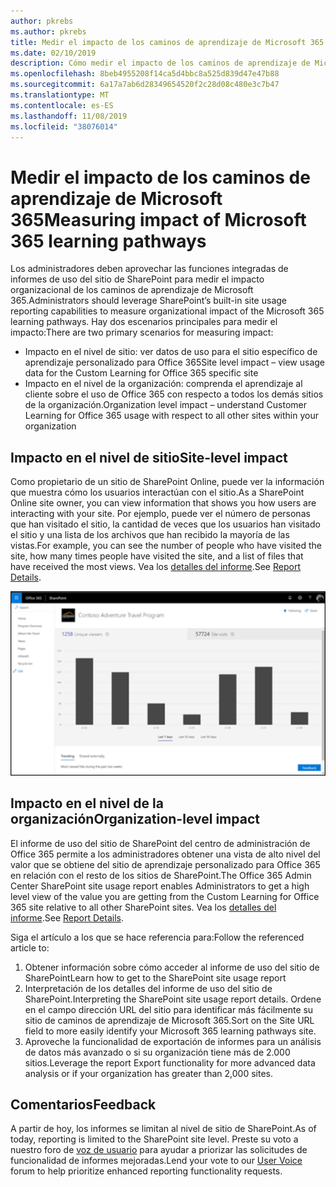 ```yaml
---
author: pkrebs
ms.author: pkrebs
title: Medir el impacto de los caminos de aprendizaje de Microsoft 365
ms.date: 02/10/2019
description: Cómo medir el impacto de los caminos de aprendizaje de Microsoft 365
ms.openlocfilehash: 8beb4955208f14ca5d4bbc8a525d839d47e47b88
ms.sourcegitcommit: 6a17a7ab6d28349654520f2c28d08c480e3c7b47
ms.translationtype: MT
ms.contentlocale: es-ES
ms.lasthandoff: 11/08/2019
ms.locfileid: "38076014"
---
```

# <a name="measuring-impact-of-microsoft-365-learning-pathways"></a><span data-ttu-id="1cbd4-103">Medir el impacto de los caminos de aprendizaje de Microsoft 365</span><span class="sxs-lookup"><span data-stu-id="1cbd4-103">Measuring impact of Microsoft 365 learning pathways</span></span>

<span data-ttu-id="1cbd4-104">Los administradores deben aprovechar las funciones integradas de informes de uso del sitio de SharePoint para medir el impacto organizacional de los caminos de aprendizaje de Microsoft 365.</span><span class="sxs-lookup"><span data-stu-id="1cbd4-104">Administrators should leverage SharePoint’s built-in site usage reporting capabilities to measure organizational impact of the Microsoft 365 learning pathways.</span></span> <span data-ttu-id="1cbd4-105">Hay dos escenarios principales para medir el impacto:</span><span class="sxs-lookup"><span data-stu-id="1cbd4-105">There are two primary scenarios for measuring impact:</span></span> 
- <span data-ttu-id="1cbd4-106">Impacto en el nivel de sitio: ver datos de uso para el sitio específico de aprendizaje personalizado para Office 365</span><span class="sxs-lookup"><span data-stu-id="1cbd4-106">Site level impact – view usage data for the Custom Learning for Office 365 specific site</span></span> 
- <span data-ttu-id="1cbd4-107">Impacto en el nivel de la organización: comprenda el aprendizaje al cliente sobre el uso de Office 365 con respecto a todos los demás sitios de la organización.</span><span class="sxs-lookup"><span data-stu-id="1cbd4-107">Organization level impact – understand Customer Learning for Office 365 usage with respect to all other sites within your organization</span></span>

## <a name="site-level-impact"></a><span data-ttu-id="1cbd4-108">Impacto en el nivel de sitio</span><span class="sxs-lookup"><span data-stu-id="1cbd4-108">Site-level impact</span></span>

<span data-ttu-id="1cbd4-109">Como propietario de un sitio de SharePoint Online, puede ver la información que muestra cómo los usuarios interactúan con el sitio.</span><span class="sxs-lookup"><span data-stu-id="1cbd4-109">As a SharePoint Online site owner, you can view information that shows you how users are interacting with your site.</span></span> <span data-ttu-id="1cbd4-110">Por ejemplo, puede ver el número de personas que han visitado el sitio, la cantidad de veces que los usuarios han visitado el sitio y una lista de los archivos que han recibido la mayoría de las vistas.</span><span class="sxs-lookup"><span data-stu-id="1cbd4-110">For example, you can see the number of people who have visited the site, how many times people have visited the site, and a list of files that have received the most views.</span></span> <span data-ttu-id="1cbd4-111">Vea los [detalles del informe](https://support.office.com/article/view-usage-data-for-your-sharepoint-site-2fa8ddc2-c4b3-4268-8d26-a772dc55779e).</span><span class="sxs-lookup"><span data-stu-id="1cbd4-111">See [Report Details](https://support.office.com/article/view-usage-data-for-your-sharepoint-site-2fa8ddc2-c4b3-4268-8d26-a772dc55779e).</span></span> 

![CG-measureimpactreport. png](media/cg-measureimpactreport.png)

## <a name="organization-level-impact"></a><span data-ttu-id="1cbd4-113">Impacto en el nivel de la organización</span><span class="sxs-lookup"><span data-stu-id="1cbd4-113">Organization-level impact</span></span>
<span data-ttu-id="1cbd4-114">El informe de uso del sitio de SharePoint del centro de administración de Office 365 permite a los administradores obtener una vista de alto nivel del valor que se obtiene del sitio de aprendizaje personalizado para Office 365 en relación con el resto de los sitios de SharePoint.</span><span class="sxs-lookup"><span data-stu-id="1cbd4-114">The Office 365 Admin Center SharePoint site usage report enables Administrators to get a high level view of the value you are getting from the Custom Learning for Office 365 site relative to all other SharePoint sites.</span></span> <span data-ttu-id="1cbd4-115">Vea los [detalles del informe](https://docs.microsoft.com/office365/admin/activity-reports/sharepoint-site-usage?view=o365-worldwide).</span><span class="sxs-lookup"><span data-stu-id="1cbd4-115">See [Report Details](https://docs.microsoft.com/office365/admin/activity-reports/sharepoint-site-usage?view=o365-worldwide).</span></span>
 
<span data-ttu-id="1cbd4-116">Siga el artículo a los que se hace referencia para:</span><span class="sxs-lookup"><span data-stu-id="1cbd4-116">Follow the referenced article to:</span></span> 
1. <span data-ttu-id="1cbd4-117">Obtener información sobre cómo acceder al informe de uso del sitio de SharePoint</span><span class="sxs-lookup"><span data-stu-id="1cbd4-117">Learn how to get to the SharePoint site usage report</span></span> 
2. <span data-ttu-id="1cbd4-118">Interpretación de los detalles del informe de uso del sitio de SharePoint.</span><span class="sxs-lookup"><span data-stu-id="1cbd4-118">Interpreting the SharePoint site usage report details.</span></span> <span data-ttu-id="1cbd4-119">Ordene en el campo dirección URL del sitio para identificar más fácilmente su sitio de caminos de aprendizaje de Microsoft 365.</span><span class="sxs-lookup"><span data-stu-id="1cbd4-119">Sort on the Site URL field to more easily identify your Microsoft 365 learning pathways site.</span></span> 
3. <span data-ttu-id="1cbd4-120">Aproveche la funcionalidad de exportación de informes para un análisis de datos más avanzado o si su organización tiene más de 2.000 sitios.</span><span class="sxs-lookup"><span data-stu-id="1cbd4-120">Leverage the report Export functionality for more advanced data analysis or if your organization has greater than 2,000 sites.</span></span> 

## <a name="feedback"></a><span data-ttu-id="1cbd4-121">Comentarios</span><span class="sxs-lookup"><span data-stu-id="1cbd4-121">Feedback</span></span>

<span data-ttu-id="1cbd4-122">A partir de hoy, los informes se limitan al nivel de sitio de SharePoint.</span><span class="sxs-lookup"><span data-stu-id="1cbd4-122">As of today, reporting is limited to the SharePoint site level.</span></span> <span data-ttu-id="1cbd4-123">Preste su voto a nuestro foro de [voz de usuario](https://go.microsoft.com/fwlink/?linkid=2109552) para ayudar a priorizar las solicitudes de funcionalidad de informes mejoradas.</span><span class="sxs-lookup"><span data-stu-id="1cbd4-123">Lend your vote to our [User Voice](https://go.microsoft.com/fwlink/?linkid=2109552) forum to help prioritize enhanced reporting functionality requests.</span></span>   

